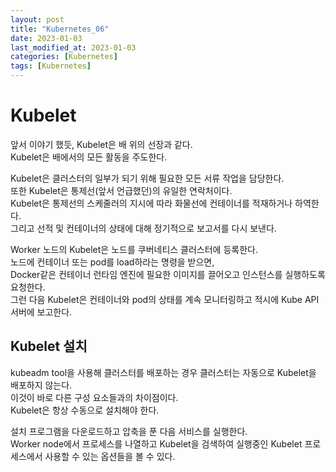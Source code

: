 ```yaml
---
layout: post
title: "Kubernetes_06"
date: 2023-01-03
last_modified_at: 2023-01-03
categories: [Kubernetes]
tags: [Kubernetes]
---
```


# Kubelet

앞서 이야기 했듯, Kubelet은 배 위의 선장과 같다.   
Kubelet은 배에서의 모든 활동을 주도한다.   

Kubelet은 클러스터의 일부가 되기 위해 필요한 모든 서류 작업을 담당한다.   
또한 Kubelet은 통제선(앞서 언급했던)의 유일한 연락처이다.   
Kubelet은 통제선의 스케줄러의 지시에 따라 화물선에 컨테이너를 적재하거나 하역한다.    
그리고 선적 및 컨테이너의 상태에 대해 정기적으로 보고서를 다시 보낸다.    

Worker 노드의 Kubelet은 노드를 쿠버네티스 클러스터에 등록한다.   
노드에 컨테이너 또는 pod를 load하라는 명령을 받으면,    
Docker같은 컨테이너 런타임 엔진에 필요한 이미지를 끌어오고 인스턴스를 실행하도록 요청한다.   
그런 다음 Kubelet은 컨테이너와 pod의 상태를 계속 모니터링하고 적시에 Kube API 서버에 보고한다.   

## Kubelet 설치
kubeadm tool을 사용해 클러스터를 배포하는 경우 클러스터는 자동으로 Kubelet을 배포하지 않는다.   
이것이 바로 다른 구성 요소들과의 차이점이다.   
Kubelet은 항상 수동으로 설치해야 한다.   

설치 프로그램을 다운로드하고 압축을 푼 다음 서비스를 실행한다.   
Worker node에서 프로세스를 나열하고 Kubelet을 검색하여 실행중인 Kubelet 프로세스에서 사용할 수 있는 옵션들을 볼 수 있다.   

